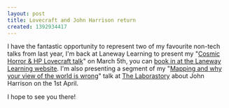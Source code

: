 ```yaml
---
layout: post
title: Lovecraft and John Harrison return
created: 1392934417
---
```



I have the fantastic opportunity to represent two of my favourite non-tech talks from last year, I&#39;m back at Laneway Learning to present my &quot;<a href="/article/cosmic-horror-hp-lovecraft">Cosmic Horror &amp; HP Lovecraft talk</a>&quot; on March 5th, you can <a href="http://melbourne.lanewaylearning.com/classes/cosmic-horror-and-hp-lovecraft/?utm_content=buffer21da4&amp;utm_medium=social&amp;utm_source=twitter.com&amp;utm_campaign=buffer" target="_blank">book in at the Laneway Learning website</a>. I&#39;m also presenting a segment of my &quot;<a href="/article/mapping-and-why-your-view-world-wrong">Mapping and why your view of the world is wrong</a>&quot; talk at <a href="http://thelaborastory.com/" target="_blank">The Laborastory</a> about John Harrison on the 1st April.

I hope to see you there!
